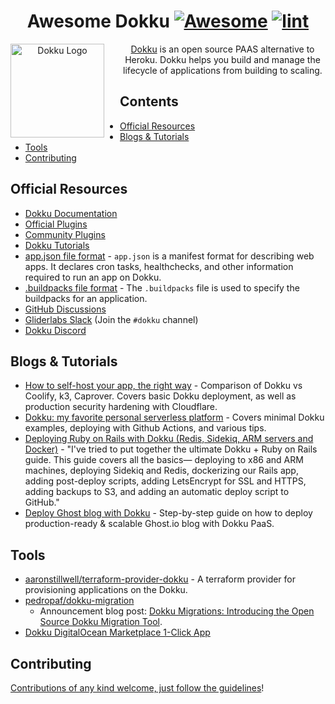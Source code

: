 <div align="center">

<!-- title -->

<!--lint ignore no-dead-urls-->

# Awesome Dokku [![Awesome](https://awesome.re/badge.svg)](https://awesome.re) [![lint](https://github.com/kot-behemoth/awesome-dokku/actions/workflows/lint.yaml/badge.svg)](https://github.com/kot-behemoth/awesome-dokku/actions/workflows/lint.yaml)

<!-- image -->

<a href="https://dokku.com/"><img src="https://dokku.com/assets/dokku-logo.svg" alt="Dokku Logo" align="left" style="margin-right: 25px" width=150></a>

<!-- description -->

[Dokku](https://dokku.com/) is an open source PAAS alternative to Heroku. Dokku helps you build and manage the lifecycle of applications from building to scaling.

</div>

<!-- TOC -->

## Contents

- [Official Resources](#official-resources)
- [Blogs & Tutorials](#blogs-tutorials)
- [Tools](#tools)
- [Contributing](#contributing)

<!-- CONTENT -->

## Official Resources

- [Dokku Documentation](https://dokku.com/docs/getting-started/installation/)
- [Official Plugins](https://dokku.com/docs/community/plugins/#official-plugins)
- [Community Plugins](https://dokku.com/docs/community/plugins/#community-plugins)
- [Dokku Tutorials](https://dokku.com/tutorials/)
- [app.json file format](https://dokku.com/docs/appendices/file-formats/app-json/) - `app.json` is a manifest format for describing web apps. It declares cron tasks, healthchecks, and other information required to run an app on Dokku.
- [.buildpacks file format](https://dokku.com/docs/appendices/file-formats/buildpacks-file/) - The `.buildpacks` file is used to specify the buildpacks for an application.
- [GitHub Discussions](https://github.com/dokku/dokku/discussions)
- [Gliderlabs Slack](https://slack.dokku.com/) (Join the `#dokku` channel) 
- [Dokku Discord](https://discord.gg/YQjANGMZvu)

## Blogs & Tutorials

- [How to self-host your app, the right way](https://ben-makes-stuff.beehiiv.com/p/selfhost-app-2024-right-way) - Comparison of Dokku vs Coolify, k3, Caprover. Covers basic Dokku deployment, as well as production security hardening with Cloudflare.
- [Dokku: my favorite personal serverless platform](https://hamel.dev/blog/posts/dokku/#static-sites) - Covers minimal Dokku examples, deploying with Github Actions, and various tips.
- [Deploying Ruby on Rails with Dokku (Redis, Sidekiq, ARM servers and Docker)](https://railsnotes.xyz/blog/deploying-ruby-on-rails-with-dokku-redis-sidekiq-arm-docker-hetzner) - "I've tried to put together the ultimate Dokku + Ruby on Rails guide. This guide covers all the basics— deploying to x86 and ARM machines, deploying Sidekiq and Redis, dockerizing our Rails app, adding post-deploy scripts, adding LetsEncrypt for SSL and HTTPS, adding backups to S3, and adding an automatic deploy script to GitHub."
- [Deploy Ghost blog with Dokku](https://okhlopkov.com/deploy-ghost-blog-with-dokku/) - Step-by-step guide on how to deploy production-ready & scalable Ghost.io blog with Dokku PaaS.

## Tools

- [aaronstillwell/terraform-provider-dokku](https://github.com/aaronstillwell/terraform-provider-dokku) - A terraform provider for provisioning applications on the Dokku.
- [pedropaf/dokku-migration](https://github.com/pedropaf/dokku-migration)
  - Announcement blog post: [Dokku Migrations: Introducing the Open Source Dokku Migration Tool](https://www.pedroalonso.net/blog/dokku-migration-tool/).
- [Dokku DigitalOcean Marketplace 1-Click App](https://marketplace.digitalocean.com/apps/dokku)

<!-- END CONTENT -->

## Contributing

[Contributions of any kind welcome, just follow the guidelines](contributing.md)!

